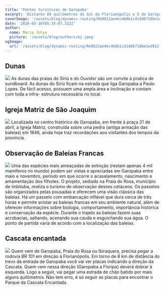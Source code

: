 ```yaml
---
title: 'Pontos turísticos de Garopaba'
excerpt: 'Distante 89 quilômetros do Sul de Florianópolis e 5 de Garopaba, é uma das praias mais lindas e movimentadas do litoral catarinense ...'
coverImage: '/assets/blog/dynamic-routing/Re8822ae4ec468b1cd1dd6718be1ed912.jpg'
date: '2020-03-16T05:35:07.322Z'
author:
  name: Maria Julya
  picture: '/assets/blog/authors/mj.jpeg'
ogImage:
  url: '/assets/blog/dynamic-routing/Re8822ae4ec468b1cd1dd6718be1ed912.jpg'
---
```


## Dunas
<img class="hover:shadow-medium transition-shadow duration-200" src="/assets/blog/dynamic-routing/97012703.LFqZ2Rgi.dunes8.jpg"></img>
As dunas das praias do Siriú e do Ouvidor são um convite à pratica de sundboard. As dunas do Siriú ficam na estrada que liga Garopaba a Paulo Lopes. De fácil acesso, possuem uma ampla área e inclinação e contam com toda a infra- estrutura necessária no local.

## Igreja Matriz de São Joaquim
<img class="hover:shadow-medium transition-shadow duration-200" src="/assets/blog/dynamic-routing/garopaba-igreja-sao-joaquim.jpg"></img>
Localizada no centro histórico de Garopaba, em frente à praça 21 de abril, a Igreja Matriz, construída sobre uma pedra (antiga armação das baleias) em 1846, ainda hoje traz recordações aos visitantes dos tempos da província.


## Observação de Baleias Francas
<img class="hover:shadow-medium transition-shadow duration-200" src="/assets/blog/dynamic-routing/R687985a20229d044eca6d44d10182ff1.jpg"></img>
Uma das espécies mais ameaçadas de extinção (restam apenas 4 mil mamíferos no mundo) podem ser vistas e apreciadas em Garopaba entre maio e novembro, período em que ocorre o acasalamento, nascimento e amamentação dos filhotes. O projeto, sediado na Praia do Rosa, município de Imbituba, realiza o turismo de observação desses cetáceos. Os passeios são organizados pelas pousadas e oferecem uma visão clássica das baleias. Há um passeio com embarcação inflável que dura cerca de três horas e permite avistar as baleias francas em seu ambiente natural, além de oferecer informações sobre biologia, comportamento, importância histórica e conservação da espécie. Durante o trajeto as baleias fazem suas acrobacias, saltando, acenando sua cauda e esguichando sua água. O ponto de partida varia de acordo com a localização das baleias.


## Cascata encantada
<img class="hover:shadow-medium transition-shadow duration-200" src="/assets/blog/dynamic-routing/cascata-encantada-garopaba.jpg"></img>
Quem vem de Garopaba, Praia do Rosa ou Ibiraquera, precisa pegar a rodovia BR 101 em direção à Florianópolis. Em torno de 8 km de distância do trevo da entrada de Garopaba você vai ver placas indicando a direção da Cascata. Quem vem nessa direção (Garopaba a Floripa) deverá dobrar à esquerda. Logo a seguir, vai pegar uma estrada de chão batido por mais alguns quilômetros. Não tem erro, é só seguir as placas para encontrar o Parque da Cascata Encantada.



